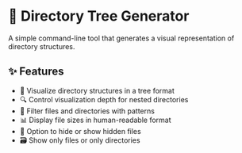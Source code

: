 # 🌲 Directory Tree Generator

A simple command-line tool that generates a visual representation of directory structures.

## ✨ Features

- 📂 Visualize directory structures in a tree format
- 🔍 Control visualization depth for nested directories
- 🔄 Filter files and directories with patterns
- 📊 Display file sizes in human-readable format
- 🙈 Option to hide or show hidden files
- 🗃️ Show only files or only directories
